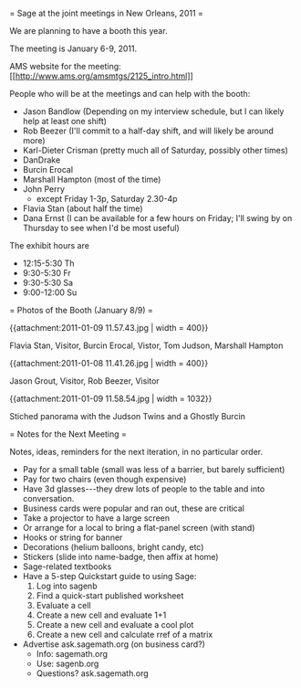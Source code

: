 = Sage at the joint meetings in New Orleans, 2011 =

We are planning to have a booth this year.  

The meeting is January 6-9, 2011.

AMS website for the meeting: [[http://www.ams.org/amsmtgs/2125_intro.html]]

People who will be at the meetings and can help with the booth:

 * Jason Bandlow (Depending on my interview schedule, but I can likely help at least one shift)
 * Rob Beezer  (I'll commit to a half-day shift, and will likely be around more)
 * Karl-Dieter Crisman (pretty much all of Saturday, possibly other times)
 * DanDrake
 * Burcin Erocal
 * Marshall Hampton (most of the time)
 * John Perry
   * except Friday 1-3p, Saturday 2.30-4p
 * Flavia Stan (about half the time)
 * Dana Ernst (I can be available for a few hours on Friday; I'll swing by on Thursday to see when I'd be most useful)

The exhibit hours are

 * 12:15-5:30 Th
 * 9:30-5:30 Fr 
 * 9:30-5:30 Sa 
 * 9:00-12:00 Su

= Photos of the Booth (January 8/9) =

{{attachment:2011-01-09 11.57.43.jpg | width = 400}}

Flavia Stan, Visitor, Burcin Erocal, Vistor, Tom Judson, Marshall Hampton

{{attachment:2011-01-08 11.41.26.jpg | width = 400}}

Jason Grout, Visitor, Rob Beezer, Visitor

{{attachment:2011-01-09 11.58.54.jpg | width = 1032}}

Stiched panorama with the Judson Twins and a Ghostly Burcin

= Notes for the Next Meeting =

Notes, ideas, reminders for the next iteration, in no particular order.

 * Pay for a small table (small was less of a barrier, but barely sufficient)
 * Pay for two chairs (even though expensive)
 * Have 3d glasses---they drew lots of people to the table and into conversation.
 * Business cards were popular and ran out, these are critical
 * Take a projector to have a large screen
 * Or arrange for a local to bring a flat-panel screen (with stand)
 * Hooks or string for banner
 * Decorations (helium balloons, bright candy, etc)
 * Stickers (slide into name-badge, then affix at home)
 * Sage-related textbooks
 * Have a 5-step Quickstart guide to using Sage:
    1. Log into sagenb
    1. Find a quick-start published worksheet
    1. Evaluate a cell
    1. Create a new cell and evaluate 1+1
    1. Create a new cell and evaluate a cool plot
    1. Create a new cell and calculate rref of a matrix
 * Advertise ask.sagemath.org (on business card?)
    * Info: sagemath.org
    * Use: sagenb.org
    * Questions?  ask.sagemath.org
